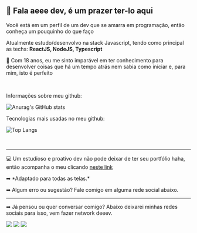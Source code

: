 <h2>👋 Fala aeee dev, é um prazer ter-lo aqui </h2>

<p> Você está em um perfil de um dev que se amarra em programação, então conheça um pouquinho do que faço</p>

<p>Atualmente estudo/desenvolvo na stack Javascript, tendo como principal as techs: 
<strong> ReactJS, NodeJS, Typescript</strong></p>

<p> 🚀 Com 18 anos, eu me sinto imparável em ter conhecimento para desenvolver coisas que há um tempo atrás nem sabia como iniciar e, para mim, isto é perfeito </p>

</br>

<div>

<span> Informações sobre meu github:
  
![Anurag's GitHub stats](https://github-readme-stats.vercel.app/api?username=Tiaguin061&show_icons=true&theme=radical)

Tecnologias mais usadas no meu github:

![Top Langs](https://github-readme-stats.vercel.app/api/top-langs/?username=Tiaguin061&layout=compact&theme=radical)

</div>

<br/>

___

<p>💻 Um estudioso e proativo dev não pode deixar de ter seu portfólio haha, então acompanha o meu clicando <a href="https://tiagogoncalves.netlify.app"> neste link </a></p>
<span>➡ *Adaptado para todas as telas.*</span>
<br/>
<p>➡ Algum erro ou sugestão? Fale comigo em alguma rede social abaixo. </p>

 ___
  
<div align="left">
  <p id="rede-social">➡ Já pensou ou quer conversar comigo? Abaixo deixarei minhas redes sociais para isso, vem fazer network deeev.</p>

  [![](https://img.shields.io/badge/-Linkedin-3DC3C9)](https://www.linkedin.com/in/tiagogoncalves200428/)
  [![](https://img.shields.io/badge/-Instagram-EA3C7A)](https://www.instagram.com/tiaguinho_gon1/?hl=pt-br)
  [![](https://img.shields.io/badge/-Discord-5276f2)](https://discord.com/users/586186122611130368)

</div>
